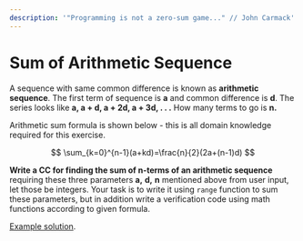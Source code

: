 ```yaml
---
description: '"Programming is not a zero-sum game..." // John Carmack'
---
```


# Sum of Arithmetic Sequence

A sequence with same common difference is known as **arithmetic sequence**.  The first term of sequence is **a** and common difference is **d**. The series looks like **a, a + d, a + 2d, a + 3d, . . .**  How many terms to go is **n.**

Arithmetic sum formula is shown below - this is all domain knowledge required for this exercise.

$$
\sum_{k=0}^{n-1}(a+kd)=\frac{n}{2}(2a+(n-1)d)
$$

**Write a CC for finding the sum of n-terms of an arithmetic sequence** requiring these three parameters **a,** **d,** **n** mentioned above from user input, let those be integers. Your task is to write it using `range` function to sum these parameters, but in addition write a verification code using math functions according to given formula.

[Example solution](https://pastebin.com/n4nMu1mL).

